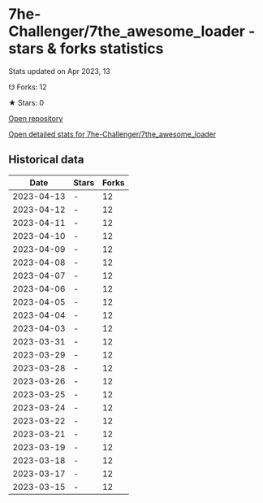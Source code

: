# 7he-Challenger/7the_awesome_loader - stars & forks statistics

Stats updated on Apr 2023, 13

☋ Forks: 12

★ Stars: 0

[Open repository](https://github.com/7he-Challenger/7the_awesome_loader)

[Open detailed stats for 7he-Challenger/7the_awesome_loader](https://reviewgithub.com/rep/7he-Challenger/7the_awesome_loader)

## Historical data
| Date | Stars | Forks |
|------|-------|-------|
| 2023-04-13 | - | 12 | 
| 2023-04-12 | - | 12 | 
| 2023-04-11 | - | 12 | 
| 2023-04-10 | - | 12 | 
| 2023-04-09 | - | 12 | 
| 2023-04-08 | - | 12 | 
| 2023-04-07 | - | 12 | 
| 2023-04-06 | - | 12 | 
| 2023-04-05 | - | 12 | 
| 2023-04-04 | - | 12 | 
| 2023-04-03 | - | 12 | 
| 2023-03-31 | - | 12 | 
| 2023-03-29 | - | 12 | 
| 2023-03-28 | - | 12 | 
| 2023-03-26 | - | 12 | 
| 2023-03-25 | - | 12 | 
| 2023-03-24 | - | 12 | 
| 2023-03-22 | - | 12 | 
| 2023-03-21 | - | 12 | 
| 2023-03-19 | - | 12 | 
| 2023-03-18 | - | 12 | 
| 2023-03-17 | - | 12 | 
| 2023-03-15 | - | 12 | 

